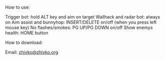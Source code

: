 How to use:

Trigger bot: hold ALT key and aim on target
Wallhack and radar bot: always on
Aim assist and bunnyhop: INSERT/DELETE on/off (when you press left mouse key)
No flashes/smokes: PG UP/PG DOWN on/off
Show enemys health: HOME button

How to download:

Email: zhivko@zhivko.org
